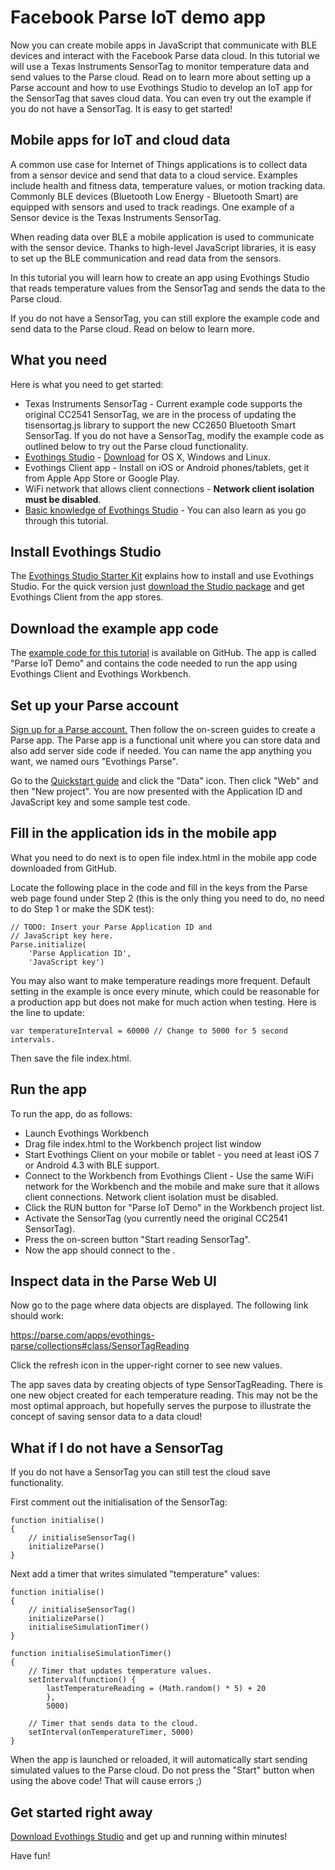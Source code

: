 # Facebook Parse IoT demo app

Now you can create mobile apps in JavaScript that communicate with BLE devices and interact with the Facebook Parse data cloud. In this tutorial we will use a Texas Instruments SensorTag to monitor temperature data and send values to the Parse cloud. Read on to learn more about setting up a Parse account and how to use Evothings Studio to develop an IoT app for the SensorTag that saves cloud data. You can even try out the example if you do not have a SensorTag. It is easy to get started!

<!--more-->

## Mobile apps for IoT and cloud data

A common use case for Internet of Things applications is to collect data from a sensor device and send that data to a cloud service. Examples include health and fitness data, temperature values, or motion tracking data. Commonly BLE devices (Bluetooth Low Energy - Bluetooth Smart) are equipped with sensors and used to track readings. One example of a Sensor device is the Texas Instruments SensorTag.

When reading data over BLE a mobile application is used to communicate with the sensor device. Thanks to high-level JavaScript libraries, it is easy to set up the BLE communication and read data from the sensors.

In this tutorial you will learn how to create an app using Evothings Studio that reads temperature values from the SensorTag and sends the data to the Parse cloud.

If you do not have a SensorTag, you can still explore the example code and send data to the Parse cloud. Read on below to learn more.

## What you need

Here is what you need to get started:

<ul>
    <li>Texas Instruments SensorTag <a href="http://www.ti.com/ww/en/wireless_connectivity/sensortag/"></a> - Current example code supports the original CC2541 SensorTag, we are in the process of updating the tisensortag.js library to support the new CC2650 Bluetooth Smart SensorTag. If you do not have a SensorTag, modify the example code as outlined below to try out the Parse cloud functionality.</li>
    <li><a href="http://evothings.com/">Evothings Studio</a> - <a href="http://evothings.com/download/">Download</a> for OS X, Windows and Linux.</li>
    <li>Evothings Client app - Install on iOS or Android phones/tablets, get it from Apple App Store or Google Play.</li>
    <li>WiFi network that allows client connections - <strong>Network client isolation must be disabled</strong>.</li>
    <li><a href="http://evothings.com/evothings-studio-starter-kit/">Basic knowledge of Evothings Studio</a> - You can also learn as you go through this tutorial.</li>
</ul>


## Install Evothings Studio

The <a href="http://evothings.com/evothings-studio-starter-kit/">Evothings Studio Starter Kit</a> explains how to install and use Evothings Studio. For the quick version just <a href="http://evothings.com/download/">download the Studio package</a> and get Evothings Client from the app stores.

## Download the example app code

The <a href="https://github.com/divineprog/evo-demos/tree/master/Demos2015/parse-demo">example code for this tutorial</a> is available on GitHub. The app is called "Parse IoT Demo" and contains the code needed to run the app using Evothings Client and Evothings Workbench.

## Set up your Parse account

<a href="https://www.parse.com/#signup">Sign up for a Parse account.</a> Then follow the on-screen guides to create a Parse app. The Parse app is a functional unit where you can store data and also add server side code if needed. You can name the app anything you want, we named ours "Evothings Parse".

Go to the <a href="https://parse.com/apps/quickstart#">Quickstart guide</a> and click the "Data" icon. Then click "Web" and then "New project". You are now presented with the Application ID and JavaScript key and some sample test code.

## Fill in the application ids in the mobile app

What you need to do next is to open file index.html in the mobile app code downloaded from GitHub.

Locate the following place in the code and fill in the keys from the Parse web page found under Step 2 (this is the only thing you need to do, no need to do Step 1 or make the SDK test):

    // TODO: Insert your Parse Application ID and
    // JavaScript key here.
    Parse.initialize(
        'Parse Application ID',
        'JavaScript key')

You may also want to make temperature readings more frequent. Default setting in the example is once every minute, which could be reasonable for a production app but does not make for much action when testing. Here is the line to update:

    var temperatureInterval = 60000 // Change to 5000 for 5 second intervals.

Then save the file index.html.

## Run the app

To run the app, do as follows:

<ul>
    <li>Launch Evothings Workbench</li>
    <li>Drag file index.html to the Workbench project list window</li>
    <li>Start Evothings Client on your mobile or tablet - you need at least iOS 7 or Android 4.3 with BLE support.</li>
    <li>Connect to the Workbench from Evothings Client -  Use the same WiFi network for the Workbench and the mobile and make sure that it allows client connections. Network client isolation must be disabled.</li>
    <li>Click the RUN button for "Parse IoT Demo" in the Workbench project list.</li>
    <li>Activate the SensorTag (you currently need the original CC2541 SensorTag).</li>
    <li>Press the on-screen button "Start reading SensorTag".</li>
    <li>Now the app should connect to the .</li>
</ul>

## Inspect data in the Parse Web UI

Now go to the page where data objects are displayed. The following link should work:

<a href="https://parse.com/apps/evothings-parse/collections#class/SensorTagReading">https://parse.com/apps/evothings-parse/collections#class/SensorTagReading</a>

Click the refresh icon in the upper-right corner to see new values.

The app saves data by creating objects of type SensorTagReading. There is one new object created for each temperature reading. This may not be the most optimal approach, but hopefully serves the purpose to illustrate the concept of saving sensor data to a data cloud!

## What if I do not have a SensorTag

If you do not have a SensorTag you can still test the cloud save functionality.

First comment out the initialisation of the SensorTag:

    function initialise()
    {
        // initialiseSensorTag()
        initializeParse()
    }

Next add a timer that writes simulated "temperature" values:

    function initialise()
    {
        // initialiseSensorTag()
        initializeParse()
        initialiseSimulationTimer()
    }

    function initialiseSimulationTimer()
    {
    	// Timer that updates temperature values.
        setInterval(function() {
            lastTemperatureReading = (Math.random() * 5) + 20
        	},
        	5000)

        // Timer that sends data to the cloud.
        setInterval(onTemperatureTimer, 5000)
    }

When the app is launched or reloaded, it will automatically start sending simulated values to the Parse cloud. Do not press the "Start" button when using the above code! That will cause errors ;)

## Get started right away

<a href="http://evothings.com/download/">Download Evothings Studio</a> and get up and running within minutes!

Have fun!




